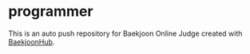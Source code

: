 # programmer
This is an auto push repository for Baekjoon Online Judge created with [BaekjoonHub](https://github.com/BaekjoonHub/BaekjoonHub).
